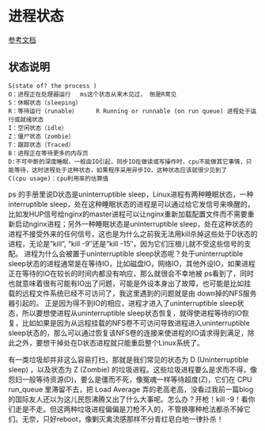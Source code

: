 # 进程状态
[参考文档](http://blog.51cto.com/stevenlee87/1210516)

## 状态说明
```
S(state of? the process ) 
O：进程正在处理器运行　 ms这个状态从来木见过， 倒是R常见
S：休眠状态（sleeping） 
R：等待运行（runable）　　　 R Running or runnable (on run queue) 进程处于运行或就绪状态
I：空闲状态（idle） 
Z：僵尸状态（zombie）　　　 
T：跟踪状态（Traced） 
B：进程正在等待更多的内存页 
D:不可中断的深度睡眠，一般由IO引起，同步IO在做读或写操作时，cpu不能做其它事情，只能等待，这时进程处于这种状态，如果程序采用异步IO，这种状态应该就很少见到了
C(cpu usage)：cpu利用率的估算值
```

ps 的手册里说D状态是uninterruptible sleep，Linux进程有两种睡眠状态，一种interruptible sleep，处在这种睡眠状态的进程是可以通过给它发信号来唤醒的，比如发HUP信号给nginx的master进程可以让nginx重新加载配置文件而不需要重新启动nginx进程；另外一种睡眠状态是uninterruptible sleep，处在这种状态的进程不接受外来的任何信号，这也是为什么之前我无法用kill杀掉这些处于D状态的进程，无论是”kill”, “kill -9″还是”kill -15″，因为它们压根儿就不受这些信号的支配。
进程为什么会被置于uninterruptible sleep状态呢？处于uninterruptible sleep状态的进程通常是在等待IO，比如磁盘IO，网络IO，其他外设IO，如果进程正在等待的IO在较长的时间内都没有响应，那么就很会不幸地被 ps看到了，同时也就意味着很有可能有IO出了问题，可能是外设本身出了故障，也可能是比如挂载的远程文件系统已经不可访问了，我这里遇到的问题就是由 down掉的NFS服务器引起的。
正是因为得不到IO的相应，进程才进入了uninterruptible sleep状态，所以要想使进程从uninterruptible sleep状态恢复，就得使进程等待的IO恢复，比如如果是因为从远程挂载的NFS卷不可访问导致进程进入uninterruptible sleep状态的，那么可以通过恢复该NFS卷的连接来使进程的IO请求得到满足，除此之外，要想干掉处在D状态进程就只能重启整个Linux系统了。

有一类垃圾却并非这么容易打扫，那就是我们常见的状态为 D (Uninterruptible sleep) ，以及状态为 Z (Zombie) 的垃圾进程。这些垃圾进程要么是求而不得，像怨妇一般等待资源(D)，要么是僵而不死，像冤魂一样等待超度(Z)，它们在 CPU run_queue 里滞留不去，把 Load Average 弄的老高老高，没看过我前一篇blog的国际友人还以为这儿民怨沸腾又出了什么大事呢。怎么办？开枪！kill -9！看你们走是不走。但这两种垃圾进程偏偏是刀枪不入的，不管换哪种枪法都杀不掉它们。无奈，只好reboot，像剿灭禽流感那样不分青红皂白地一律扑杀！